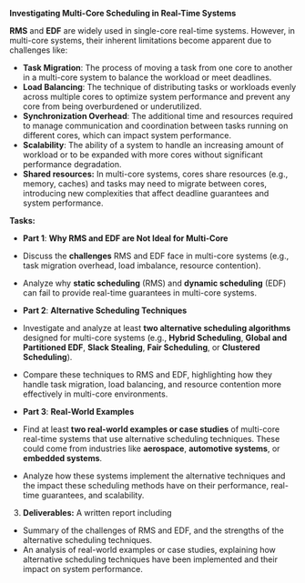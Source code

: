 **Investigating Multi-Core Scheduling in Real-Time Systems**

**RMS** and **EDF** are widely used in single-core real-time systems. However, in multi-core systems, their inherent limitations become apparent due to challenges like:

- **Task Migration**: The process of moving a task from one core to another in a multi-core system to balance the workload or meet deadlines.
- **Load Balancing**: The technique of distributing tasks or workloads evenly across multiple cores to optimize system performance and prevent any core from being overburdened or underutilized.
- **Synchronization Overhead**: The additional time and resources required to manage communication and coordination between tasks running on different cores, which can impact system performance.
- **Scalability**: The ability of a system to handle an increasing amount of workload or to be expanded with more cores without significant performance degradation.
- **Shared resources:** In multi-core systems, cores share resources (e.g., memory, caches) and tasks may need to migrate between cores, introducing new complexities that affect deadline guarantees and system performance.

**Tasks:**

- **Part 1**: **Why RMS and EDF are Not Ideal for Multi-Core**

- Discuss the **challenges** RMS and EDF face in multi-core systems (e.g., task migration overhead, load imbalance, resource contention).
- Analyze why **static scheduling** (RMS) and **dynamic scheduling** (EDF) can fail to provide real-time guarantees in multi-core systems.

- **Part 2**: **Alternative Scheduling Techniques**

- Investigate and analyze at least **two alternative scheduling algorithms** designed for multi-core systems (e.g., **Hybrid Scheduling**, **Global and Partitioned EDF**, **Slack Stealing**, **Fair Scheduling**, or **Clustered Scheduling**).
- Compare these techniques to RMS and EDF, highlighting how they handle task migration, load balancing, and resource contention more effectively in multi-core environments.

- **Part 3**: **Real-World Examples**

- Find at least **two real-world examples or case studies** of multi-core real-time systems that use alternative scheduling techniques. These could come from industries like **aerospace**, **automotive systems**, or **embedded systems**.
- Analyze how these systems implement the alternative techniques and the impact these scheduling methods have on their performance, real-time guarantees, and scalability.

3. **Deliverables:** A written report including

- Summary of the challenges of RMS and EDF, and the strengths of the alternative scheduling techniques.
- An analysis of real-world examples or case studies, explaining how alternative scheduling techniques have been implemented and their impact on system performance.